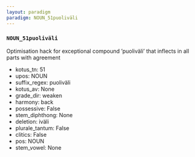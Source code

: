 ```yaml
---
layout: paradigm
paradigm: NOUN_51puoliväli
---
```

### ` NOUN_51puoliväli `

Optimisation hack for exceptional compound ’puoliväli’ that inflects in all parts with agreement
* kotus_tn: 51
* upos: NOUN
* suffix_regex: puoliväli
* kotus_av: None
* grade_dir: weaken
* harmony: back
* possessive: False
* stem_diphthong: None
* deletion: iväli
* plurale_tantum: False
* clitics: False
* pos: NOUN
* stem_vowel: None

